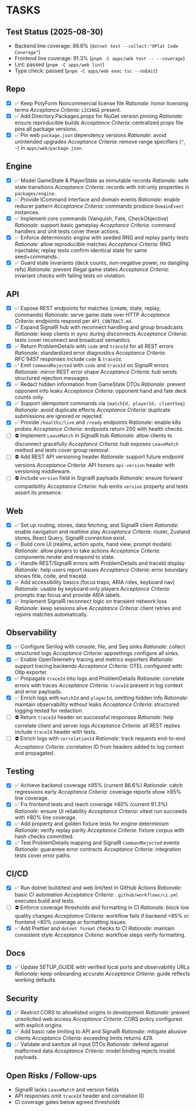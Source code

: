 # TASKS

## Test Status (2025-08-30)
- Backend line coverage: 86.6% (`dotnet test --collect:"XPlat Code Coverage"`)
- Frontend line coverage: 91.3% (`pnpm -C apps/web test -- --coverage`)
- Lint: passed (`pnpm -C apps/web lint`)
- Type check: passed (`pnpm -C apps/web exec tsc --noEmit`)

## Repo
- [x] ✅ Keep PolyForm Noncommercial license file
  _Rationale_: honor licensing terms
  _Acceptance Criteria_: `LICENSE` present.
- [x] ✅ Add Directory.Packages.props for NuGet version pinning
  _Rationale_: ensure reproducible builds
  _Acceptance Criteria_: centralized props file pins all package versions.
- [x] ✅ Pin web `package.json` dependency versions
  _Rationale_: avoid unintended upgrades
  _Acceptance Criteria_: remove range specifiers (`^`, `~`) in `apps/web/package.json`.

## Engine
- [x] ✅ Model GameState & PlayerState as immutable records
  _Rationale_: safe state transitions
  _Acceptance Criteria_: records with init-only properties in `packages/engine`.
- [x] ✅ Provide ICommand interface and domain events
  _Rationale_: enable reducer pattern
  _Acceptance Criteria_: commands produce `DomainEvent` instances.
- [x] ✅ Implement core commands (Vanquish, Fate, CheckObjective)
  _Rationale_: support basic gameplay
  _Acceptance Criteria_: command handlers and unit tests cover these actions.
- [x] ✅ Enforce deterministic engine with seeded RNG and replay parity tests
  _Rationale_: allow reproducible matches
  _Acceptance Criteria_: RNG injectable; replay tests confirm identical state for same seed+commands.
- [x] ✅ Guard state invariants (deck counts, non‑negative power, no dangling refs)
  _Rationale_: prevent illegal game states
  _Acceptance Criteria_: invariant checks with failing tests on violation.

## API
- [x] ✅ Expose REST endpoints for matches (create, state, replay, commands)
  _Rationale_: serve game state over HTTP
  _Acceptance Criteria_: endpoints respond per `API_CONTRACT.md`.
- [x] ✅ Expand SignalR hub with reconnect handling and group broadcasts
  _Rationale_: keep clients in sync during disconnects
  _Acceptance Criteria_: tests cover reconnect and broadcast semantics.
- [x] ✅ Return ProblemDetails with `code` and `traceId` for all REST errors
  _Rationale_: standardized error diagnostics
  _Acceptance Criteria_: RFC 9457 responses include `code` & `traceId`.
- [x] ✅ Emit `CommandRejected` with `code` and `traceId` on SignalR errors
  _Rationale_: mirror REST error shape
  _Acceptance Criteria_: hub sends structured rejection messages.
- [x] ✅ Redact hidden information from GameState DTOs
  _Rationale_: prevent opponent info leaks
  _Acceptance Criteria_: opponent hand and fate deck counts only.
- [x] ✅ Support idempotent commands via `{matchId, playerId, clientSeq}`
  _Rationale_: avoid duplicate effects
  _Acceptance Criteria_: duplicate submissions are ignored or rejected.
- [x] ✅ Provide `/healthz/live` and `/ready` endpoints
  _Rationale_: enable k8s probes
  _Acceptance Criteria_: endpoints return 200 with health checks.
- [ ] ⛔ Implement `LeaveMatch` in SignalR hub
  _Rationale_: allow clients to disconnect gracefully
  _Acceptance Criteria_: hub exposes `LeaveMatch` method and tests cover group removal.
- [ ] ⛔ Add REST API versioning header
  _Rationale_: support future endpoint versions
  _Acceptance Criteria_: API honors `api-version` header with versioning middleware.
- [ ] ⛔ Include `version` field in SignalR payloads
  _Rationale_: ensure forward compatibility
  _Acceptance Criteria_: hub emits `version` property and tests assert its presence.

## Web
- [x] ✅ Set up routing, stores, data fetching, and SignalR client
  _Rationale_: enable navigation and realtime play
  _Acceptance Criteria_: router, Zustand stores, React Query, SignalR connection exist.
- [x] ✅ Build core UI (realms, action spots, hand view, prompt modals)
  _Rationale_: allow players to take actions
  _Acceptance Criteria_: components render and respond to state.
- [x] ✅ Handle REST/SignalR errors with ProblemDetails and traceId display
  _Rationale_: help users report issues
  _Acceptance Criteria_: error boundary shows title, code, and traceId.
- [x] ✅ Add accessibility basics (focus traps, ARIA roles, keyboard nav)
  _Rationale_: usable by keyboard‑only players
  _Acceptance Criteria_: prompts trap focus and provide ARIA labels.
- [x] ✅ Implement SignalR reconnect logic on transient network loss
  _Rationale_: keep sessions alive
  _Acceptance Criteria_: client retries and rejoins matches automatically.

## Observability
- [x] ✅ Configure Serilog with console, file, and Seq sinks
  _Rationale_: collect structured logs
  _Acceptance Criteria_: appsettings configure all sinks.
- [x] ✅ Enable OpenTelemetry tracing and metrics exporters
  _Rationale_: support tracing backends
  _Acceptance Criteria_: OTEL configured with Otlp exporter.
- [x] ✅ Propagate `traceId` into logs and ProblemDetails
  _Rationale_: correlate errors with traces
  _Acceptance Criteria_: `traceId` present in log context and error payloads.
- [x] ✅ Enrich logs with `matchId` and `playerId`, omitting hidden info
  _Rationale_: maintain observability without leaks
  _Acceptance Criteria_: structured logging tested for redaction.
- [ ] ⛔ Return `traceId` header on successful responses
  _Rationale_: help correlate client and server logs
  _Acceptance Criteria_: all REST replies include `traceId` header with tests.
- [ ] ⛔ Enrich logs with `correlationId`
  _Rationale_: track requests end-to-end
  _Acceptance Criteria_: correlation ID from headers added to log context and propagated.

## Testing
- [x] ✅ Achieve backend coverage ≥85% (current 86.6%)
  _Rationale_: catch regressions early
  _Acceptance Criteria_: coverage reports show ≥85% line coverage.
- [x] ✅ Fix frontend tests and reach coverage ≥80% (current 91.3%)
  _Rationale_: ensure UI reliability
  _Acceptance Criteria_: vitest run succeeds with ≥80% line coverage.
- [x] ✅ Add property and golden fixture tests for engine determinism
  _Rationale_: verify replay parity
  _Acceptance Criteria_: fixture corpus with hash checks committed.
- [x] ✅ Test ProblemDetails mapping and SignalR `CommandRejected` events
  _Rationale_: guarantee error contracts
  _Acceptance Criteria_: integration tests cover error paths.

## CI/CD
- [x] ✅ Run dotnet build/test and web lint/test in GitHub Actions
  _Rationale_: basic CI automation
  _Acceptance Criteria_: `.github/workflows/ci.yml` executes build and tests.
- [ ] ⛔ Enforce coverage thresholds and formatting in CI
  _Rationale_: block low quality changes
  _Acceptance Criteria_: workflow fails if backend <85% or frontend <80% coverage or formatting issues.
- [x] ✅ Add Prettier and `dotnet format` checks to CI
  _Rationale_: maintain consistent style
  _Acceptance Criteria_: workflow steps verify formatting.

## Docs
- [x] ✅ Update SETUP_GUIDE with verified local ports and observability URLs
  _Rationale_: keep onboarding accurate
  _Acceptance Criteria_: guide reflects working defaults.

## Security
- [x] ✅ Restrict CORS to allowlisted origins in development
  _Rationale_: prevent unsolicited web access
  _Acceptance Criteria_: CORS policy configured with explicit origins.
 - [x] ✅ Add basic rate limiting to API and SignalR
  _Rationale_: mitigate abusive clients
  _Acceptance Criteria_: exceeding limits returns 429.
 - [x] ✅ Validate and sanitize all input DTOs
  _Rationale_: defend against malformed data
  _Acceptance Criteria_: model binding rejects invalid payloads.

## Open Risks / Follow-ups
- SignalR lacks `LeaveMatch` and version fields
- API responses omit `traceId` header and correlation ID
- CI coverage gates below agreed thresholds
